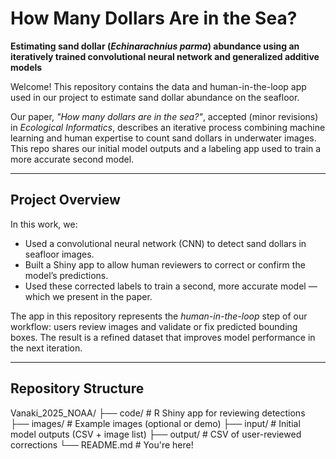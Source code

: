 # How Many Dollars Are in the Sea?

**Estimating sand dollar (*Echinarachnius parma*) abundance using an iteratively trained convolutional neural network and generalized additive models**

Welcome! This repository contains the data and human-in-the-loop app used in our project to estimate sand dollar abundance on the seafloor.

Our paper, *"How many dollars are in the sea?"*, accepted (minor revisions) in *Ecological Informatics*, describes an iterative process combining machine learning and human expertise to count sand dollars in underwater images. This repo shares our initial model outputs and a labeling app used to train a more accurate second model.

---

## Project Overview

In this work, we:
- Used a convolutional neural network (CNN) to detect sand dollars in seafloor images.
- Built a Shiny app to allow human reviewers to correct or confirm the model’s predictions.
- Used these corrected labels to train a second, more accurate model — which we present in the paper.

The app in this repository represents the *human-in-the-loop* step of our workflow: users review images and validate or fix predicted bounding boxes. The result is a refined dataset that improves model performance in the next iteration.

---

## Repository Structure

Vanaki_2025_NOAA/
├── code/ # R Shiny app for reviewing detections
├── images/ # Example images (optional or demo)
├── input/ # Initial model outputs (CSV + image list)
├── output/ # CSV of user-reviewed corrections
└── README.md # You're here!
